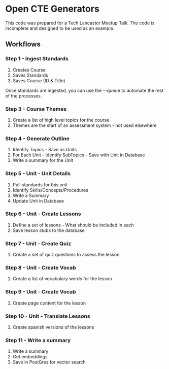 # Open CTE Generators

This code was prepared for a Tech Lancaster Meetup Talk. The code is incomplete
and designed to be used as an example.

## Workflows

### Step 1 - Ingest Standards

1. Creates Course
2. Saves Standards
3. Saves Course (ID & Title)

Once standards are ingested, you can use the --queue to automate the
rest of the processes.

### Step 3 - Course Themes

1. Create a list of high level topics for the course
2. Themes are the start of an assessment system - not used elsewhere

### Step 4 - Generate Outline

1. Identify Topics - Save as Units
2. For Each Unit - Identify SubTopics - Save with Unit in Database
3. Write a summary for the Unit

### Step 5 - Unit - Unit Details

1. Pull standards for this unit
2. Identify Skills/Concepts/Procedures
3. Write a Summary
4. Update Unit in Database

### Step 6 - Unit - Create Lessons

1. Define a set of lessons - What should be included in each
2. Save lesson stubs to the database

### Step 7 - Unit - Create Quiz

1. Create a set of quiz questions to assess the lesson

### Step 8 - Unit - Create Vocab

1. Create a list of vocabulary words for the lesson

### Step 9 - Unit - Create Vocab

1. Create page content for the lesson

### Step 10 - Unit - Translate Lessons

1. Create spanish versions of the lessons

### Step 11 - Write a summary

1. Write a summary
2. Get embeddings
3. Save in PostGres for vector search

